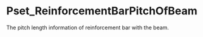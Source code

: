 # Pset_ReinforcementBarPitchOfBeam

The pitch length information of reinforcement bar with the beam.

